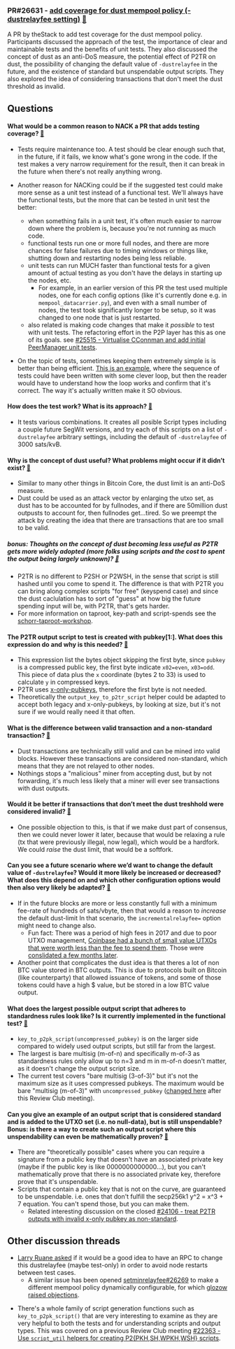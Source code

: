 ### PR#26631 - [add coverage for dust mempool policy (-dustrelayfee setting)](https://github.com/bitcoin/bitcoin/pull/26631) [:eyes:](https://bitcoincore.reviews/26631)

A PR by theStack to add test coverage for the dust mempool policy. Participants discussed the approach of the test, the importance of clear and maintainable tests and the benefits of unit tests. They also discussed the concept of dust as an anti-DoS measure, the potential effect of P2TR on dust, the possibility of changing the default value of `-dustrelayfee` in the future, and the existence of standard but unspendable output scripts. They also explored the idea of considering transactions that don't meet the dust threshold as invalid.

## Questions

#### What would be a common reason to NACK a PR that adds testing coverage? [:link:](https://bitcoincore.reviews/26631#l-29)

- Tests require maintenance too. A test should be clear enough such that, in the future, if it fails, we know what's gone wrong in the code. If the test makes a very narrow requirement for the result, then it can break in the future when there's not really anything wrong.

- Another reason for NACKing could be if the suggested test could make more sense as a unit test instead of a functional test. We'll always have the functional tests, but the more that can be tested in unit test the better:
    - when something fails in a unit test, it's often much easier to narrow down where the problem is, because you're not running as much code.
    - functional tests run one or more full nodes, and there are more chances for false failures due to timing windows or things like, shutting down and restarting nodes being less reliable.
    - unit tests can run MUCH faster than functional tests for a given amount of actual testing as you don't have the delays in starting up the nodes, etc. 
        - For example, in an earlier version of this PR the test used multiple nodes, one for each config options (like it's currently done e.g. in `mempool_datacarrier.py`), and even with a small number of nodes, the test took significantly longer to be setup, so it was changed to one node that is just restarted.
    - also related is making code changes that make it *possible* to test with unit tests. The refactoring effort in the P2P layer has this as one of its goals. see [#25515 - Virtualise CConnman and add initial PeerManager unit tests][review#25515].
 
 - On the topic of tests, sometimes keeping them extremely simple is is better than being efficient. [This is an example][simple-test-example], where the sequence of tests could have been written with some clever loop, but then the reader would have to understand how the loop works and confirm that it's correct. The way it's actually written make it SO obvious.

 [review#25515]: https://bitcoincore.reviews/25515
 [simple-test-example]: https://github.com/bitcoin/bitcoin/blob/678889e6c6231cf461de59eefe6fb8eb07468848/src/test/util_tests.cpp#L275

#### How does the test work? What is its approach? [:link:](https://bitcoincore.reviews/26631#l-64)

- It tests various combinations. It creates all posible Script types including a couple future SegWit versions, and try each of this scripts on a list of `-dustrelayfee` arbitrary settings, including the default of `-dustrelayfee` of 3000 sats/kvB.

#### Why is the concept of dust useful? What problems might occur if it didn’t exist? [:link:](https://bitcoincore.reviews/26631#l-81)

- Similar to many other things in Bitcoin Core, the dust limit is an anti-DoS measure. 
- Dust could be used as an attack vector by enlarging the utxo set, as dust has to be accounted for by fullnodes, and if there are 50million dust outpusts to account for, then fullnodes get...tired. So we preempt the attack by creating the idea that there are transactions that are too small to be valid.

##### bonus: Thoughts on the concept of dust becoming less useful as P2TR gets more widely adopted (more folks using scripts and the cost to spent the output being largely unknown)? [:link:](https://bitcoincore.reviews/26631#l-100)

- P2TR is no different to P2SH or P2WSH, in the sense that script is still hashed until you come to spend it. The difference is that with P2TR you can bring along complex scripts "for free" (keyspend case) and since the dust caclulation has to sort of "guess" at how big the future spending input will be, with P2TR, that's gets harder.
- For more information on taproot, key-path and script-spends see the [schorr-taproot-workshop][schorr-taproot-workshop].

[schorr-taproot-workshop]: https://bitcoinops.org/en/schorr-taproot-workshop/

#### The P2TR output script to test is created with pubkey[1:]. What does this expression do and why is this needed? [:link:](https://bitcoincore.reviews/26631#l-84)

- This expression list the bytes object skipping the first byte, since `pubkey` is a compressed public key, the first byte indicate `x02=even`, `x03=odd`. This piece of data plus the `x` coordinate (bytes 2 to 33) is used to calculate `y` in compressed keys.
- P2TR uses [x-only-pubkeys][optech-x-only-pubkeys], therefore the first byte is not needed.
- Theoretically the `output_key_to_p2tr_script` helper could be adapted to accept both legacy and x-only-pubkeys, by looking at size, but it's not sure if we would really need it that often.

[optech-x-only-pubkeys]: https://bitcoinops.org/en/newsletters/2019/11/13/#x-only-pubkeys


#### What is the difference between valid transaction and a non-standard transaction?  [:link:](https://bitcoincore.reviews/26631#l-105)

- Dust transactions are technically still valid and can be mined into valid blocks. However these transactions are considered non-standard, which means that they are not relayed to other nodes.
- Nothings stops a "malicious" miner from accepting dust, but by not forwarding, it's much less likely that a miner will ever see transactions with dust outputs.

#### Would it be better if transactions that don’t meet the dust treshhold were considered invalid? [:link:](https://bitcoincore.reviews/26631#l-114)

- One possible objection to this, is that if we make dust part of consensus, then we could never lower it later, because that would be relaxing a rule (tx that were previously illegal, now legal), which would be a hardfork. We could *raise* the dust limit, that would be a softfork.

#### Can you see a future scenario where we’d want to change the default value of `-dustrelayfee`? Would it more likely be increased or decreased? What does this depend on and which other configuration options would then also very likely be adapted? [:link:](https://bitcoincore.reviews/26631#l-123)

- If in the future blocks are more or less constantly full with a minimum fee-rate of hundreds of sats/vbyte, then that would a reason to *increase* the default dust-limit In that scenario, the `incrementalrelayfee=` option might need to change also.
    - Fun fact: There was a period of high fees in 2017 and due to poor UTXO management, [Coinbase had a bunch of small value UTXOs that were worth less than the fee to spend them][coinbase-article]. Those were [conslidated a few months later][dust-settles-article].
- Another point that complicates the dust idea is that theres a lot of non BTC value stored in BTC outputs. This is due to protocols built on Bitcoin (like counterparty) that allowed issuance of tokens, and some of those tokens could have a high $ value, but be stored in a low BTC value output.

[coinbase-article]: https://irishtechnews.ie/coinbase-accused-of-incompetence-after-hoarding-millions-of-utxos/
[dust-settles-article]: https://medium.com/@alcio/when-the-bitcoin-dust-settles-878f3431a71a

#### What does the largest possible output script that adheres to standardness rules look like? Is it currently implemented in the functional test? [:link:](https://bitcoincore.reviews/26631#l-160)

- `key_to_p2pk_script(uncompressed_pubkey)` is on the larger side compared to widely used output scripts, but still far from the largest.
- The largest is bare multisig (m-of-n) and specifically m-of-3 as standardness rules only allow up to n=3 and m in m-of-n doesn't matter, as it doesn't change the output script size.
- The current test covers "bare multisig (3-of-3)" but it's not the maximum size as it uses compressed pubkeys. The maximum would be bare "multisig (m-of-3)" with `uncompressed_pubkey` ([changed here][bare-multisig-change] after this Review Club meeting). 

[bare-multisig-change]: https://github.com/bitcoin/bitcoin/compare/2c697ddcb1fa4d04f55b024c06116530d7e74598..d6fc1d6a3393c571a1691a6bda60433216643616

#### Can you give an example of an output script that is considered standard and is added to the UTXO set (i.e. no null-data), but is still unspendable? Bonus: is there a way to create such an output script where this unspendability can even be mathematically proven? [:link:](https://bitcoincore.reviews/26631#l-221)

- There are "theoretically possible" cases where you can require a signature from a public key that doesn't have an associated private key (maybe if the public key is like 0000000000000...), but you can't mathematically prove that there is no associated private key, therefore prove that it's unspendable.
- Scripts that contain a public key that is not on the curve, are guaranteed to be unspendable. i.e. ones that don't fulfill the secp256k1 y^2 = x^3 + 7 equation. You can't spend those, but you can make them.
    - Related interesting discussion on the closed [#24106 - treat P2TR outputs with invalid x-only pubkey as non-standard][pr#24106].

[pr#24106]: https://github.com/bitcoin/bitcoin/pull/24106

## Other discussion threads

- [Larry Ruane asked][LarryRuane-question] if it would be a good idea to have an RPC to change this dustrelayfee (maybe test-only) in order to avoid node restarts between test cases.
    - A similar issue has been opened [setminrelayfee#26269][issue#26269] to make a different mempool policy dynamically configurable, for which [glozow raised objections][glozow-comment].

[LarryRuane-question]: https://bitcoincore.reviews/26631#l-61
[issue#26269]: https://github.com/bitcoin/bitcoin/issues/26269
[glozow-comment]: https://github.com/bitcoin/bitcoin/issues/26269#issuecomment-1269778521

- There's a whole family of script generation functions such as `key_to_p2pk_script()` that are very interesting to examine as they are very helpful to both the tests and for understanding scripts and output types. This was covered on a previous Review Club meeting [#22363 - Use `script_util` helpers for creating P2{PKH,SH,WPKH,WSH} scripts][review#22363].

[review#22363]: https://bitcoincore.reviews/22363